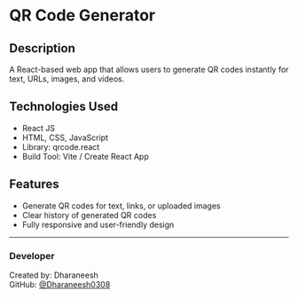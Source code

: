 # QR Code Generator

## Description
A React-based web app that allows users to generate QR codes instantly for text, URLs, images, and videos.

## Technologies Used
- React JS
- HTML, CSS, JavaScript
- Library: qrcode.react
- Build Tool: Vite / Create React App

## Features
- Generate QR codes for text, links, or uploaded images
- Clear history of generated QR codes
- Fully responsive and user-friendly design
---

### Developer
Created by: Dharaneesh  
GitHub: [@Dharaneesh0308](https://github.com/Dharaneesh0308)
